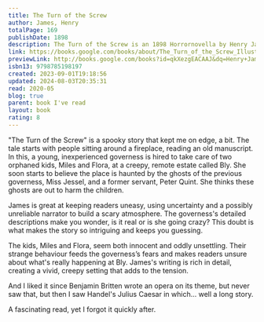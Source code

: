 ```yaml
---  
title: The Turn of the Screw  
author: James, Henry  
totalPage: 169  
publishDate: 1898  
description: The Turn of the Screw is an 1898 Horrornovella by Henry James that first appeared in serial format in Collier's Weekly magazine (January 27 - April 16, 1898). In October 1898 it appeared in The Two Magics, a book published by Macmillan in New York City and Heinemann in London. Classified as both gothic fiction and a ghost story, the novella focuses on a governess who, caring for two children at a remote estate, becomes convinced that the grounds are haunted.  
link: https://books.google.com/books/about/The_Turn_of_the_Screw_Illustrated.html?hl=&id=qkXezgEACAAJ  
previewLink: http://books.google.com/books?id=qkXezgEACAAJ&dq=Henry+James,+The+Turn+of+the+Screw&hl=&as_pt=BOOKS&cd=40&source=gbs_api  
isbn13: 9798785198197  
created: 2023-09-01T19:18:56  
updated: 2024-08-03T20:35:31  
read: 2020-05  
blog: true  
parent: book I've read  
layout: book  
rating: 8  
---  
```

  
"The Turn of the Screw" is a spooky story that kept me on edge, a bit. The tale starts with people sitting around a fireplace, reading an old manuscript. In this, a young, inexperienced governess is hired to take care of two orphaned kids, Miles and Flora, at a creepy, remote estate called Bly. She soon starts to believe the place is haunted by the ghosts of the previous governess, Miss Jessel, and a former servant, Peter Quint. She thinks these ghosts are out to harm the children.  
  
James is great at keeping readers uneasy, using uncertainty and a possibly unreliable narrator to build a scary atmosphere. The governess's detailed descriptions make you wonder, is it real or is she going crazy? This doubt is what makes the story so intriguing and keeps you guessing.  
  
The kids, Miles and Flora, seem both innocent and oddly unsettling. Their strange behaviour feeds the governess’s fears and makes readers unsure about what's really happening at Bly. James's writing is rich in detail, creating a vivid, creepy setting that adds to the tension.  
  
And I liked it since Benjamin Britten wrote an opera on its theme, but never saw that, but then I saw Handel's Julius Caesar in which... well a long story.    
  
A fascinating read, yet I forgot it quickly after.  
